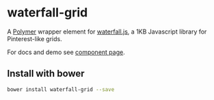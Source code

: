 # waterfall-grid

A [Polymer](https://www.polymer-project.org/1.0/) wrapper element for [waterfall.js](https://github.com/raphamorim/waterfall.js), a 1KB Javascript library for Pinterest-like grids.

For docs and demo see [component page](https://diegohaz.github.io/waterfall-grid/).

## Install with bower

```sh
bower install waterfall-grid --save
```
